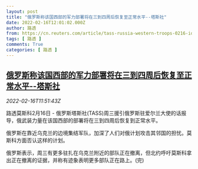 ```yaml
---
layout: post
title: "俄罗斯称该国西部的军力部署将在三到四周后恢复至正常水平--塔斯社"
date: 2022-02-16T12:01:02.000Z
author: 路透
from: https://cn.reuters.com/article/tass-russia-western-troops-0216-idCNKBS2KL14G
tags: [ 路透 ]
comments: True
categories: [ 路透 ]
---
```

<!--1645012862000-->
[俄罗斯称该国西部的军力部署将在三到四周后恢复至正常水平--塔斯社](https://cn.reuters.com/article/tass-russia-western-troops-0216-idCNKBS2KL14G)
------

<div>
<div><i>2022-02-16T11:51:43Z</i></div><p>路透莫斯科2月16日 - 俄罗斯塔斯社(TASS)周三援引俄罗斯驻爱尔兰大使的话报导，俄武装力量在该国西部的部署将在三到四周后恢复到正常水平。</p><p>俄罗斯在靠近乌克兰的边境集结军队，加深了人们对俄计划攻击其邻国的担忧。莫斯科方面否认这样的计划。</p><p>俄罗斯表示，周三有更多驻扎在乌克兰附近的部队正在撤离，但北约呼吁莫斯科拿出正在撤离的证据，并称有迹象表明更多部队正在路上。(完)</p>
</div>
